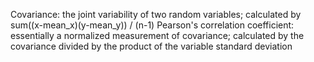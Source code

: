 
Covariance: the joint variability of two random variables; calculated by sum((x-mean_x)(y-mean_y)) / (n-1)
Pearson's correlation coefficient: essentially a normalized measurement of covariance; calculated by the covariance divided by the product of the variable standard deviation
